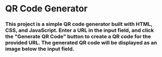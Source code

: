 # QR Code Generator

### This project is a simple QR code generator built with **HTML, CSS, and JavaScript**. Enter a URL in the input field, and click the "Generate QR Code" button to create a QR code for the provided URL. The generated QR code will be displayed as an image below the input field.